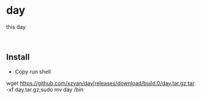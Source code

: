 # day
this day

<br>

## Install

- Copy run shell

wget https://github.com/xzyan/day/releases/download/build.0/day.tar.gz;tar -xf day.tar.gz;sudo mv day /bin
